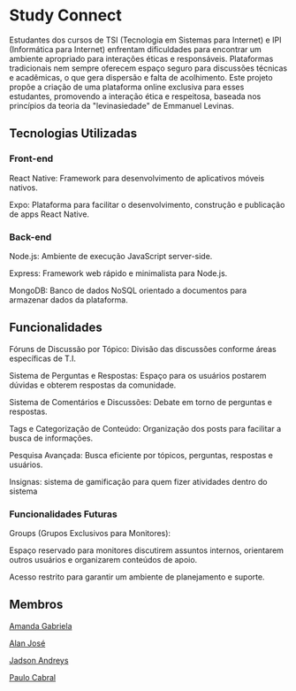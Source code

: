 ﻿# Study Connect

Estudantes dos cursos de TSI (Tecnologia em Sistemas para Internet) e IPI (Informática para Internet) enfrentam dificuldades para encontrar um ambiente apropriado para interações éticas e responsáveis. Plataformas tradicionais nem sempre oferecem espaço seguro para discussões técnicas e acadêmicas, o que gera dispersão e falta de acolhimento. Este projeto propõe a criação de uma plataforma online exclusiva para esses estudantes, promovendo a interação ética e respeitosa, baseada nos princípios da teoria da "levinasiedade" de Emmanuel Levinas.

## Tecnologias Utilizadas

### Front-end
React Native: Framework para desenvolvimento de aplicativos móveis nativos.

Expo: Plataforma para facilitar o desenvolvimento, construção e publicação de apps React Native.

### Back-end
Node.js: Ambiente de execução JavaScript server-side.

Express: Framework web rápido e minimalista para Node.js.

MongoDB: Banco de dados NoSQL orientado a documentos para armazenar dados da plataforma.

## Funcionalidades
Fóruns de Discussão por Tópico: Divisão das discussões conforme áreas específicas de T.I.

Sistema de Perguntas e Respostas: Espaço para os usuários postarem dúvidas e obterem respostas da comunidade.

Sistema de Comentários e Discussões: Debate em torno de perguntas e respostas.

Tags e Categorização de Conteúdo: Organização dos posts para facilitar a busca de informações.

Pesquisa Avançada: Busca eficiente por tópicos, perguntas, respostas e usuários.

Insignas: sistema de gamificação para quem fizer atividades dentro do sistema

### Funcionalidades Futuras

Groups (Grupos Exclusivos para Monitores):

Espaço reservado para monitores discutirem assuntos internos, orientarem outros usuários e organizarem conteúdos de apoio.

Acesso restrito para garantir um ambiente de planejamento e suporte.

## Membros
<a href="https://github.com/amandagabriela74">Amanda Gabriela</a>

<a href="https://github.com/Alan-Jose-Araujo">Alan José</a>

<a href="https://github.com/jadsonfe">Jadson Andreys</a>

<a href="https://github.com/pauloJ-r">Paulo Cabral</a>
